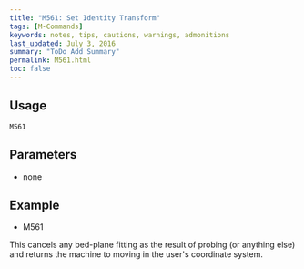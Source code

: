 ```yaml
---
title: "M561: Set Identity Transform" 
tags: [M-Commands]
keywords: notes, tips, cautions, warnings, admonitions
last_updated: July 3, 2016
summary: "ToDo Add Summary"
permalink: M561.html
toc: false
---
```



## Usage ##
```
M561
```

## Parameters ##
+ none

## Example ##

+ M561

This cancels any bed-plane fitting as the result of probing (or anything else) and returns the machine to moving in the user's coordinate system.